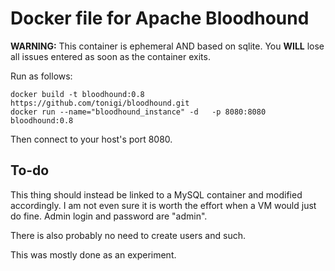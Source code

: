 # Docker file for Apache Bloodhound 

**WARNING:** This container is ephemeral AND based on sqlite. You **WILL** lose all issues entered as soon as the container exits.

Run as follows: 

```
docker build -t bloodhound:0.8 https://github.com/tonigi/bloodhound.git
docker run --name="bloodhound_instance" -d   -p 8080:8080 bloodhound:0.8
```

Then connect to your host's port 8080.

## To-do

This thing should instead be linked to a MySQL container and modified accordingly. I am not even sure it is worth the effort when a VM would just do fine. Admin login and password are "admin".

There is also probably no need to create users and such.

This was mostly done as an experiment.


